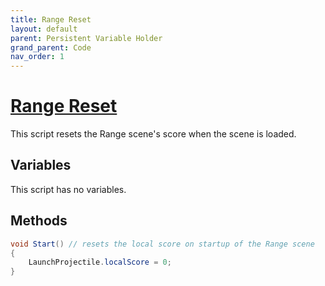 ```yaml
---
title: Range Reset
layout: default
parent: Persistent Variable Holder
grand_parent: Code
nav_order: 1
---
```


# [Range Reset](https://github.com/joshberger5/Temptare/blob/second/Assets/RangeReset.cs)
This script resets the Range scene's score when the scene is loaded.

## Variables
This script has no variables.

## Methods
```csharp
void Start() // resets the local score on startup of the Range scene
{
    LaunchProjectile.localScore = 0;
}
```

